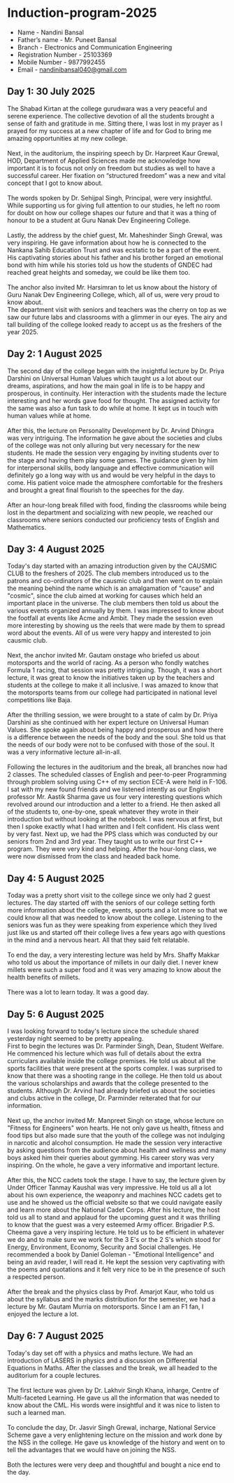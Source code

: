 # Induction-program-2025
- Name - Nandini Bansal
- Father’s name - Mr. Puneet Bansal
- Branch - Electronics and Communication Engineering
- Registration Number - 25103369
- Mobile Number - 9877992455
- Email - nandinibansal040@gmail.com


## Day 1: 30 July 2025
The Shabad Kirtan at the college gurudwara was a very peaceful and serene experience. The collective devotion of all the students brought a sense of faith and gratitude in me. Sitting there, I was lost in my prayer as I prayed for my success at a new chapter of life and for God to bring me amazing opportunities at my new college.<br/> 
<br/>
Next, in the auditorium, the inspiring speech by Dr. Harpreet Kaur Grewal, HOD, Department of Applied Sciences made me acknowledge how important it is to focus not only on freedom but studies as well to have a successful career. Her fixation on “structured freedom” was a new and vital concept that I got to know about.<br/> 
<br/>
The words spoken by Dr. Sehijpal Singh, Principal, were very insightful. While supporting us for giving full attention to our studies, he left no room for doubt on how our college shapes our future and that it was a thing of honour to be a student at Guru Nanak Dev Engineering College.<br/> 
<br/>
Lastly, the address by the chief guest, Mr. Maheshinder Singh Grewal, was very inspiring. He gave information about how he is connected to the Nankana Sahib Education Trust and was ecstatic to be a part of the event. His captivating stories about his father and his brother forged an emotional bond with him while his stories told us how the students of GNDEC had reached great heights and someday, we could be like them too.<br/>
<br/>
The anchor also invited Mr. Harsimran to let us know about the history of Guru Nanak Dev Engineering College, which, all of us, were very proud to know about.<br/>
The department visit with seniors and teachers was the cherry on top as we saw our future labs and classrooms with a glimmer in our eyes. The airy and tall building of the college looked ready to accept us as the freshers of the year 2025. 

## Day 2: 1 August 2025
The second day of the college began with the insightful lecture by Dr. Priya Darshini on Universal Human Values which taught us a lot about our dreams, aspirations, and how the main goal in life is to be happy and prosperous, in continuity. Her interaction with the students made the lecture interesting and her words gave food for thought. The assigned activity for the same was also a fun task to do while at home. It kept us in touch with human values while at home.<br/>
<br/>
After this, the lecture on Personality Development by Dr. Arvind Dhingra was very intriguing. The information he gave about the societies and clubs of the college was not only alluring but very necessary for the new students. He made the session very engaging by inviting students over to the stage and having them play some games. The guidance given by him for interpersonal skills, body language and effective communication will definitely go a long way with us and would be very helpful in the days to come. His patient voice made the atmosphere comfortable for the freshers and brought a great final flourish to the speeches for the day.<br/> 
<br/>
After an hour-long break filled with food, finding the classrooms while being lost in the department and socializing with new people, we reached our classrooms where seniors conducted our proficiency tests of English and Mathematics. 

## Day 3: 4 August 2025
Today's day started with an amazing introduction given by the CAUSMIC CLUB to the freshers of 2025. The club members introduced us to the patrons and co-ordinators of the causmic club and then went on to explain the meaning behind the name which is an amalgamation of "cause" and "cosmic", since the club aimed at working for causes which held an important place in the universe. The club members then told us about the various events organized annually by them. I was impressed to know about the footfall at events like Acme and Ambit. They made the session even more interesting by showing us the reels that were made by them to spread word about the events. All of us were very happy and interested to join causmic club. <br/>
<br/>
Next, the anchor invited Mr. Gautam onstage who briefed us about motorsports and the world of racing. As a person who fondly watches Formula 1 racing, that session was pretty intriguing. Though, it was a short lecture, it was great to know the initiatives taken up by the teachers and students at the college to make it all inclusive. I was amazed to know that the motorsports teams from our college had participated in national level competitions like Baja. <br/>
<br/>
After the thrilling session, we were brought to a state of calm by Dr. Priya Darshini as she continued with her expert lecture on Universal Human Values. She spoke again about being happy and prosperous and how there is a difference between the needs of the body and the soul. She told us that the needs of our body were not to be confused with those of the soul. It was a very informative lecture all-in-all. <br/>
<br/>
Following the lectures in the auditorium and the break, all branches now had 2 classes. The scheduled classes of English and peer-to-peer Programming through problem solving using C++ of my section ECE-A were held in F-106. I sat with my new found friends and we listened intently as our English professor Mr. Aastik Sharma gave us four very interesting questions which revolved around our introduction and a letter to a friend. He then asked all of the students to, one-by-one, speak whatever they wrote in their introduction but without looking at the notebook. I was nervous at first, but then I spoke exactly what I had written and I felt confident. His class went by very fast. Next up, we had the PPS class which was conducted by our seniors from 2nd and 3rd year. They taught us to write our first C++ program. They were very kind and helping. After the hour-long class, we were now dismissed from the class and headed back home.<br/>

## Day 4: 5 August 2025
Today was a pretty short visit to the college since we only had 2 guest lectures. The day started off with the seniors of our college setting forth more information about the college, events, sports and a lot more so that we could know all that was needed to know about the college. Listening to the seniors was fun as they were speaking from experience which they lived just like us and started off their college lives a few years ago with questions in the mind and a nervous heart. All that they said felt relatable. <br/>
<br/>
To end the day, a very interesting lecture was held by Mrs. Shaffy Makkar who told us about the importance of millets in our daily diet. I never knew millets were such a super food and it was very amazing to know about the health benefits of millets. <br/>
<br/>
There was a lot to learn today. It was a good day. 

## Day 5: 6 August 2025
I was looking forward to today's lecture since the schedule shared yesterday night seemed to be pretty appealing. <br/>
First to begin the lectures was Dr. Parminder Singh, Dean, Student Welfare. He commenced his lecture which was full of details about the extra curriculars available inside the college premises. He told us about all the sports facilities that were present at the sports complex. I was surprised to know that there was a shooting range in the college. He then told us about the various scholarships and awards that the college presented to the students. Although Dr. Arvind had already briefed us about the societies and clubs active in the college, Dr. Parminder reiterated that for our information. <br/>
<br/>
Next up, the anchor invited Mr. Manpreet Singh on stage, whose lecture on "Fitness for Engineers" won hearts. He not only gave us health, fitness and food tips but also made sure that the youth of the college was not indulging in narcotic and alcohol consumption. He made the session very interactive by asking questions from the audience about health and wellness and many boys asked him their queries about gymming. His career story was very inspiring. On the whole, he gave a very informative and important lecture. <br/>
<br/>
After this, the NCC cadets took the stage. I have to say, the lecture given by Under Officer Tanmay Kaushal was very impressive. He told us all a lot about his own experience, the weaponry and machines NCC cadets get to use and he showed us the official website so that we could navigate easily and learn more about the National Cadet Corps. After his lecture, the host told us all to stand and applaud for the upcoming guest and it was thrilling to know that the guest was a very esteemed Army officer. Brigadier P.S. Cheema gave a very inspiring lecture. He told us to be efficient in whatever we do and to make sure we work for the 3 E's or the 2 S's which stood for Energy, Environment, Economy, Security and Social challenges. He recommended a book by Daniel Goleman - "Emotional Intelligence" and being an avid reader, I will read it. He kept the session very captivating with the poems and quotations and it felt very nice to be in the presence of such a respected person.<br/>
<br/>
After the break and the physics class by Prof. Amarjot Kaur, who told us about the syllabus and the marks distribution for the semester, we had a lecture by Mr. Gautam Murria on motorsports. Since I am an F1 fan, I enjoyed the lecture a lot.<br/>

## Day 6: 7 August 2025
Today's day set off with a physics and maths lecture. We had an introduction of LASERS in physics and a discussion on Differential Equations in Maths. After the classes and the break, we all headed to the auditorium for a couple lectures.<br/>
<br/>
The first lecture was given by Dr. Lakhvir Singh Khana, inharge, Centre of Multi-faceted Learning. He gave us all the information that was needed to know about the CML. His words were insightful and it was nice to listen to such a learned man.<br/>
<br/>
To conclude the day, Dr. Jasvir Singh Grewal, incharge, National Service Scheme gave a very enlightening lecture on the mission and work done by the NSS in the college. He gave us knowledge of the history and went on to tell the advantages that we would have on joining the NSS.<br/>
<br/>
Both the lectures were very deep and thoughtful and bought a nice end to the day. <br/>
